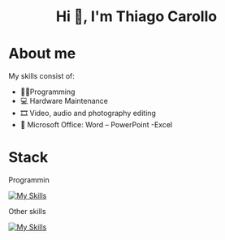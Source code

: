 <div align="center">
<h1 align="center">Hi 👋, I'm Thiago Carollo</h1>
</div>

# About me
  My skills consist of:
  - 👨‍💻Programming
  - 💻 Hardware Maintenance
  - 🎞 Video, audio and photography editing
  - 📄 Microsoft Office: Word – PowerPoint -Excel

# Stack
  Programmin
  
  [![My Skills](https://skillicons.dev/icons?i=html,css,js,python,cpp,au,autocad,bootstrap,ps,mysql,pr)](https://skillicons.dev)
  
  Other skills
  
  [![My Skills](https://skillicons.dev/icons?i=autocad,au,ps,pr)](https://skillicons)
